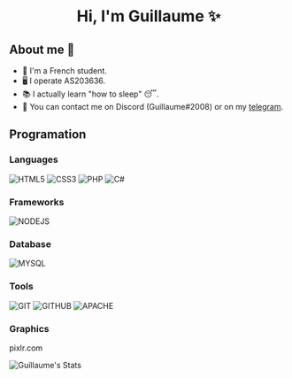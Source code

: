 <h1 align="center">Hi, I'm Guillaume ✨</h1>

## About me :wave:
- 📖 I'm a French student.
- 🖥 I operate AS203636.
- 📚 I actually learn "how to sleep" 😴.
- 💬 You can contact me on Discord (Guillaume#2008) or on my <a href="https://t.me/Guillaume0001">telegram</a>.

## Programation

### Languages
![HTML5](https://img.shields.io/badge/html5%20-%23E34F26.svg?&style=for-the-badge&logo=html5&logoColor=white)
![CSS3](https://img.shields.io/badge/css3%20-%231572B6.svg?&style=for-the-badge&logo=css3&logoColor=white)
![PHP](https://img.shields.io/badge/php-%23777BB4.svg?&style=for-the-badge&logo=php&logoColor=white)
![C#](https://img.shields.io/badge/c%23%20-%23239120.svg?&style=for-the-badge&logo=c-sharp&logoColor=white)

### Frameworks
![NODEJS](https://img.shields.io/badge/node.js%20-%2343853D.svg?&style=for-the-badge&logo=node.js&logoColor=white)

### Database
![MYSQL](https://img.shields.io/badge/mysql-%2300f.svg?&style=for-the-badge&logo=mysql&logoColor=white)

### Tools
![GIT](https://img.shields.io/badge/git%20-%23F05033.svg?&style=for-the-badge&logo=git&logoColor=white)
![GITHUB](https://img.shields.io/badge/github%20-%23121011.svg?&style=for-the-badge&logo=github&logoColor=white)
![APACHE](https://img.shields.io/badge/apache%20-%23D42029.svg?&style=for-the-badge&logo=apache&logoColor=white)

### Graphics
pixlr.com

![Guillaume's Stats](https://github-readme-stats.vercel.app/api?username=Guillaume0001&show_icons=true&theme=transparent)
